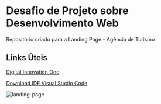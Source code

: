 # Desafio de Projeto sobre Desenvolvimento Web
Repositório criado para a Landing Page - Agência de Turismo

## Links Úteis
[Digital Innovation One](https://www.dio.me/)

[Download IDE Visual Studio Code](https://code.visualstudio.com/download)

![landing-page](https://user-images.githubusercontent.com/73789587/175322665-515bd211-84be-414b-b231-72290491aa08.jpg)

